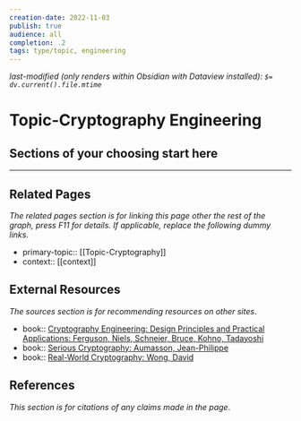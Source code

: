 ```yaml
---
creation-date: 2022-11-03
publish: true
audience: all
completion: .2
tags: type/topic, engineering
---
```

*last-modified (only renders within Obsidian with Dataview installed): `$= dv.current().file.mtime`*
# Topic-Cryptography Engineering

## Sections of your choosing start here

---
## Related Pages
*The related pages section is for linking this page other the rest of the graph, press F11 for details. If applicable, replace the following dummy links.*
- primary-topic:: [[Topic-Cryptography]]
- context:: \[\[context\]\]

## External Resources
*The sources section is for recommending resources on other sites*.
- book:: [Cryptography Engineering: Design Principles and Practical Applications: Ferguson, Niels, Schneier, Bruce, Kohno, Tadayoshi](https://www.amazon.com/Cryptography-Engineering-Principles-Practical-Applications/dp/0470474246) 
- book:: [Serious Cryptography: Aumasson, Jean-Philippe](https://nostarch.com/seriouscrypto)
- book:: [Real-World Cryptography: Wong, David](https://www.manning.com/books/real-world-cryptography?a_aid=Realworldcrypto&a_bid=ad500e09)

## References
*This section is for citations of any claims made in the page*.